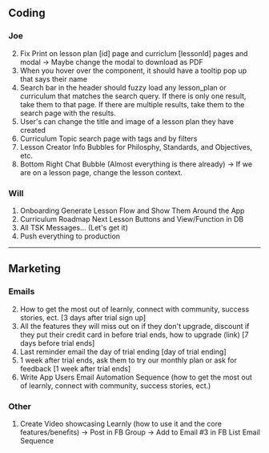 ## Coding

### Joe

2. Fix Print on lesson plan [id] page and curriclum [lessonId] pages and modal -> Maybe change the modal to download as PDF
3. When you hover over the <Avatar /> component, it should have a tooltip pop up that says their name
4. Search bar in the header should fuzzy load any lesson_plan or curriculum that matches the search query. If there is only one result, take them to that page. If there are multiple results, take them to the search page with the results.
5. User's can change the title and image of a lesson plan they have created
6. Curriculum Topic search page with tags and by filters
7. Lesson Creator Info Bubbles for Philosphy, Standards, and Objectives, etc.
8. Bottom Right Chat Bubble (Almost everything is there already) -> If we are on a lesson page, change the lesson context.

### Will

1. Onboarding Generate Lesson Flow and Show Them Around the App
2. Curriculum Roadmap Next Lesson Buttons and View/Function in DB
3. All TSK Messages... (Let's get it)
4. Push everything to production

---

## Marketing

### Emails

2. How to get the most out of learnly, connect with community, success stories, ect. [3 days after trial sign up]
3. All the features they will miss out on if they don't upgrade, discount if they put their credit card in before trial ends, how to upgrade (link) [7 days before trial ends]
4. Last reminder email the day of trial ending [day of trial ending]
5. 1 week after trial ends, ask them to try our monthly plan or ask for feedback [1 week after trial ends]
6. Write App Users Email Automation Sequence (how to get the most out of learnly, connect with community, success stories, ect.)

### Other

1. Create Video showcasing Learnly (how to use it and the core features/benefits) -> Post in FB Group -> Add to Email #3 in FB List Email Sequence
